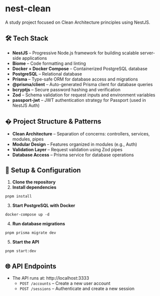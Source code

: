 # nest-clean

A study project focused on Clean Architecture principles using NestJS.

## 🛠️ Tech Stack

- **NestJS** – Progressive Node.js framework for building scalable server-side applications
- **Biome** – Code formatting and linting
- **Docker + Docker Compose** – Containerized PostgreSQL database
- **PostgreSQL** – Relational database
- **Prisma** – Type-safe ORM for database access and migrations
- **@prisma/client** – Auto-generated Prisma client for database queries
- **bcryptjs** – Secure password hashing and verification
- **Zod** – Schema validation for request inputs and environment variables
- **passport-jwt** – JWT authentication strategy for Passport (used in NestJS Auth)

## �️ Project Structure & Patterns

- **Clean Architecture** – Separation of concerns: controllers, services, modules, pipes
- **Modular Design** – Features organized in modules (e.g., Auth)
- **Validation Layer** – Request validation using Zod pipes
- **Database Access** – Prisma service for database operations

## 🚀 Setup & Configuration

1. **Clone the repository**
2. **Install dependencies**

```fish
pnpm install
```

3. **Start PostgreSQL with Docker**

```fish
docker-compose up -d
```

4. **Run database migrations**

```fish
pnpm prisma migrate dev
```

5. **Start the API**

```fish
pnpm start:dev
```

## 🌐 API Endpoints

- The API runs at: http://localhost:3333
  - `POST /accounts` – Create a new user account
  - `POST /sessions` – Authenticate and create a new session

